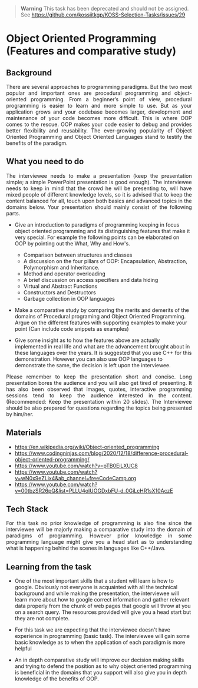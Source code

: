 > **Warning**
> This task has been deprecated and should not be assigned.
> See https://github.com/kossiitkgp/KOSS-Selection-Tasks/issues/29

# Object Oriented Programming (Features and comparative study)

## Background

<div align="justify">
There are several approaches to programming paradigms. But the two most popular and important ones are procedural programming and object-oriented programming. From a beginner’s point of view, procedural programming is easier to learn and more simple to use. But as your application grows and your codebase becomes larger, development and maintenance of your code becomes more difficult. This is where OOP comes to the rescue. OOP makes your code easier to debug and provides better flexibility and reusability. The ever-growing popularity of Object Oriented Programming and Object Oriented Languages stand to testify the benefits of the paradigm.
</div>

## What you need to do

<div align="justify">
The interviewee needs to make a presentation (keep the presentation simple; a simple PowerPoint presentation is good enough). The interviewee needs to keep in mind that the crowd he will be presenting to, will have mixed people of different knowledge levels, so it is advised that to keep the content balanced for all, touch upon both basics and advanced topics in the domains below. Your presentation should mainly consist of the following parts.
</div>

* Give an introduction to paradigms of programming keeping in focus object oriented programming and its distinguishing features that make it very special. For example the following points can be elaborated on OOP by pointing out the What, Why and How's.
	* Comparison between structures and classes
    * A discussion on the four pillars of OOP: Encapsulation, Abstraction, Polymorphism and Inheritance.
    * Method and operator overloading
    * A brief discussion on access specifiers and data hiding
    * Virtual and Abstract Functions
    * Constructors and Destructors
    * Garbage collection in OOP languages
* Make a comparative study by comparing the merits and demerits of the domains of Procedural programing and Object Oriented Programming. Argue on the different features with supporting examples to make your point (Can include code snippets as examples)

* Give some insight as to how the features above are actually implemented in real life and what are the advancement brought about in these languages over the years. It is suggested that you use C++ for this demonstration. However you can also use OOP languages to demonstrate the same, the decision is left upon the interviewee.


<div align="justify">
Please remember to keep the presentation short and concise. Long presentation bores the audience and you will also get tired of presenting. It has also been observed that images, quotes, interactive programming sessions tend to keep the audience interested in the content. (Recommended: Keep the presentation within 20 slides). The Interviewee should be also prepared for questions regarding the topics being presented by him/her.
</div>

## Materials
* https://en.wikipedia.org/wiki/Object-oriented_programming
* https://www.codingninjas.com/blog/2020/12/18/difference-procedural-object-oriented-programming/
* https://www.youtube.com/watch?v=pTB0EiLXUC8
* https://www.youtube.com/watch?v=wN0x9eZLix4&ab_channel=freeCodeCamp.org
* https://www.youtube.com/watch?v=00tbzSR26pQ&list=PLLU4oIUOGDxbFU-d_0GiLcHR1sX10AczE


## Tech Stack

<div align="justify">
For this task no prior knowledge of programming is also fine since the interviewee will be majorly making a comparative study into the domain of paradigms of programming. However prior knowledge in some programming language might give you a head start as to understanding what is happening behind the scenes in languages like C++/Java.
</div>

## Learning from the task
* One of the most important skills that a student will learn is how to google. Obviously not everyone is acquainted with all the technical background and while making the presentation, the interviewee will learn more about how to google correct information and gather relevant data properly from the chunk of web pages that google will throw at you on a search query. The resources provided will give you a head start but they are not complete.

* For this task we are expecting that the interviewee doesn't have experience in programming (basic task). The interviewee will gain some basic knowledge as to when the application of each paradigm is more helpful

* An in depth comparative study will improve our decision making skills and trying to defend the position as to why object oriented programming is beneficial in the domains that you support will also give you in depth knowledge of the benefits of OOP.
